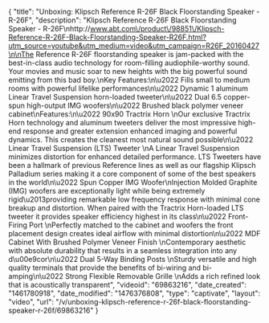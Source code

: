 {
    "title": "Unboxing: Klipsch Reference R-26F Black Floorstanding Speaker - R-26F",
    "description": "Klipsch Reference R-26F Black Floorstanding Speaker - R-26F\nhttp:\/\/www.abt.com\/product\/98851\/Klipsch-Reference-R-26F-Black-Floorstanding-Speaker-R26F.html?utm_source=youtube&utm_medium=video&utm_campaign=R26F_20160427\n\nThe Reference R-26F floorstanding speaker is jam-packed with the best-in-class audio technology for room-filling audiophile-worthy sound. Your movies and music soar to new heights with the big powerful sound emitting from this bad boy.\nKey Features:\n\u2022 Fills small to medium rooms with powerful lifelike performances\n\u2022 Dynamic 1 aluminum Linear Travel Suspension horn-loaded tweeter\n\u2022 Dual 6.5 copper-spun high-output IMG woofers\n\u2022 Brushed black polymer veneer cabinet\nFeatures:\n\u2022 90x90 Tractrix Horn \nOur exclusive Tractrix Horn technology and aluminum tweeters deliver the most impressive high-end response and greater extension enhanced imaging and powerful dynamics. This creates the cleanest most natural sound possible\n\u2022 Linear Travel Suspension (LTS) Tweeter \nA Linear Travel Suspension minimizes distortion for enhanced detailed performance. LTS Tweeters have been a hallmark of previous Reference lines as well as our flagship Klipsch Palladium series making it a core component of some of the best speakers in the world\n\u2022 Spun Copper IMG Woofer\nInjection Molded Graphite (IMG) woofers are exceptionally light while being extremely rigid\u2013providing remarkable low frequency response with minimal cone breakup and distortion. When paired with the Tractrix Horn-loaded LTS tweeter it provides speaker efficiency highest in its class\n\u2022 Front-Firing Port \nPerfectly matched to the cabinet and woofers the front placement design creates ideal airflow with minimal distortion\n\u2022 MDF Cabinet With Brushed Polymer Veneer Finish \nContemporary aesthetic with absolute durability that results in a seamless integration into any d\u00e9cor\n\u2022 Dual 5-Way Binding Posts \nSturdy versatile and high quality terminals that provide the benefits of bi-wiring and bi-amping\n\u2022 Strong Flexible Removable Grille \nAdds a rich refined look that is acoustically transparent",
    "videoid": "69863216",
    "date_created": "1461780918",
    "date_modified": "1476376808",
    "type": "captivate",
    "layout": "video",
    "url": "\/v\/unboxing-klipsch-reference-r-26f-black-floorstanding-speaker-r-26f\/69863216"
}